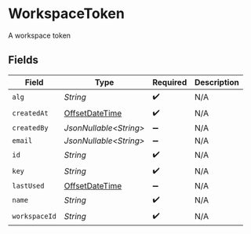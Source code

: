 # WorkspaceToken

A workspace token


## Fields

| Field                                                                                     | Type                                                                                      | Required                                                                                  | Description                                                                               |
| ----------------------------------------------------------------------------------------- | ----------------------------------------------------------------------------------------- | ----------------------------------------------------------------------------------------- | ----------------------------------------------------------------------------------------- |
| `alg`                                                                                     | *String*                                                                                  | :heavy_check_mark:                                                                        | N/A                                                                                       |
| `createdAt`                                                                               | [OffsetDateTime](https://docs.oracle.com/javase/8/docs/api/java/time/OffsetDateTime.html) | :heavy_check_mark:                                                                        | N/A                                                                                       |
| `createdBy`                                                                               | *JsonNullable\<String>*                                                                   | :heavy_minus_sign:                                                                        | N/A                                                                                       |
| `email`                                                                                   | *JsonNullable\<String>*                                                                   | :heavy_minus_sign:                                                                        | N/A                                                                                       |
| `id`                                                                                      | *String*                                                                                  | :heavy_check_mark:                                                                        | N/A                                                                                       |
| `key`                                                                                     | *String*                                                                                  | :heavy_check_mark:                                                                        | N/A                                                                                       |
| `lastUsed`                                                                                | [OffsetDateTime](https://docs.oracle.com/javase/8/docs/api/java/time/OffsetDateTime.html) | :heavy_minus_sign:                                                                        | N/A                                                                                       |
| `name`                                                                                    | *String*                                                                                  | :heavy_check_mark:                                                                        | N/A                                                                                       |
| `workspaceId`                                                                             | *String*                                                                                  | :heavy_check_mark:                                                                        | N/A                                                                                       |